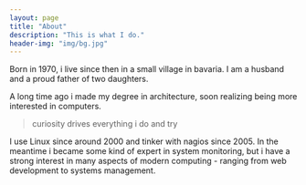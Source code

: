 ```yaml
---
layout: page
title: "About"
description: "This is what I do."
header-img: "img/bg.jpg"
---
```


Born in 1970, i live since then in a small village in bavaria. I am a husband and a proud father of two daughters.

A long time ago i made my degree in architecture, soon realizing being more interested in computers. 

> curiosity drives everything i do and try

I use Linux since around 2000 and tinker with nagios since 2005. In the meantime i became some kind of expert in system monitoring, but i have a strong interest in many aspects of modern computing - ranging from web development to systems management.

